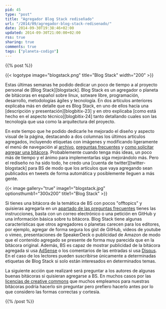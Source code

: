 ```yaml
---
pid: 45
type: "post"
title: "Agregador Blog Stack rediseñado"
url: "/2014/09/agregador-blog-stack-redisenado/"
date: 2014-09-30T19:38:46+02:00
updated: 2014-09-30T21:00:00+02:00
rss: true
sharing: true
comments: true
tags: ["planeta-codigo"]
---
```


{{% post %}}

{{< logotype image="blogstack.png" title="Blog Stack" width="200" >}}

Estas últimas semanas he podido dedicar un poco de tiempo a al proyecto personal de [Blog Stack][blogstack]. Blog Stack es un agregador o planeta de bitácoras en español sobre linux, sotware libre, programación, desarrollo, metodologías ágiles y tecnología. En dos artículos anteriores explicaba más en detalle que es Blog Stack, en uno de ellos hacía una [descripción y presentación][blogbitix-23] y en otro explicaba [como está hecho en el aspecto técnico][blogbitix-24] tanto detallando cuales son las tecnología que usa como la arquitectura del proyecto.

En este tiempo que he podido dedicarle he mejorado el diseño y aspecto visual de la página, destacando a dos columnas los últimos artículos agregados, incluyendo etiquetas con imágenes y modificando ligeramente el menú de navegación al [archivo](http://www.blogstack.info/archive), [preguntas frecuentes](http://www.blogstack.info/faq) y [como solicitar agregar una bitácora](http://www.blogstack.info/faq#aggregate). Probablemente cuando tenga más ideas, un poco más de tiempo y el ánimo para implementarlas siga mejorándolo más. Pero el rediseño no ha sido todo, he credo una [cuenta de twitter][twitter-blogstack] para BS de modo que los artículos que vaya agregando sean publicados en tweets de forma automática y posiblemente lleguen a más gente.

{{< image
    gallery="true"
    image1="blogstack.jpg" optionsthumb1="300x200" title1="Blog Stack" >}}

Si tienes una bitácora de la temática de BS con pocos "offtopics" y quisieras agregarla en un [apartado de las preguntas frecuentes](http://www.blogstack.info/faq#aggregate) tienes las instrucciones, basta con un correo electrónico o una petición en GitHub y una información básica sobre tu bitácora. Blog Stack tiene algunas características que otros agregadores o planetas carecen para los editores, por ejemplo, agregar de forma segura los gist de GitHub, vídeos de youtube o vimeo, presentaciones de SpeakerDeck o publicidad de Amazon de modo que el contenido agregado se presente de forma muy parecida que en la bitácora original. Además, BS es capaz de mostrar publicidad de la bitácora agregada si usa [AdSense](https://www.google.com/adsense/) o los comentarios de las entradas si usa [Disqus](https://disqus.com/). En el caso de los  lectores pueden suscribirse únicamente a determinadas etiquetas de Blog Stack si solo están interesados en determinados temas.

La siguiente acción que realizaré será preguntar a los autores de algunas buenas bitácoras si quisieran agregarse a BS. En muchos casos por las [licencias de creative commons](http://es.creativecommons.org/blog/licencias/) que muchos empleamos para nuestras bitácoras podría hacerlo sin preguntar pero prefiero hacerlo antes por lo que considero las formas correctas y cortesía.

{{% /post %}}

